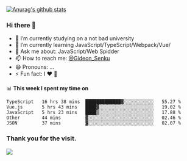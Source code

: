 [![Anurag's github stats](https://github-readme-stats.vercel.app/api?username=gideonsenku)](https://github.com/anuraghazra/github-readme-stats)
### Hi there 👋
- 🔭 I’m currently studying on a not bad university 
- 🌱 I’m currently learning JavaScript/TypeScript/Webpack/Vue/
- 💬 Ask me about: JavaScript/Web Spidder 
- 📫 How to reach me: [@Gideon_Senku](https://t.me/Gideon_Senku)
- 😄 Pronouns: ...
- ⚡ Fun fact: I ❤️ 🎵

📊 **This week I spent my time on**
<!--START_SECTION:waka-->
```text
TypeScript   16 hrs 38 mins  █████████████▓░░░░░░░░░░░   55.27 % 
Vue.js       5 hrs 43 mins   ████▓░░░░░░░░░░░░░░░░░░░░   19.02 % 
JavaScript   5 hrs 23 mins   ████▒░░░░░░░░░░░░░░░░░░░░   17.88 % 
Other        44 mins         ▓░░░░░░░░░░░░░░░░░░░░░░░░   02.46 % 
JSON         37 mins         ▓░░░░░░░░░░░░░░░░░░░░░░░░   02.07 % 
```
<!--END_SECTION:waka-->


### Thank you for the visit.
![](http://profile-counter.glitch.me/gideonsenku/count.svg)
<!--
**GideonSenku/GideonSenku** is a ✨ _special_ ✨ repository because its `README.md` (this file) appears on your GitHub profile.

Here are some ideas to get you started:

- 🔭 I’m currently working on ...
- 🌱 I’m currently learning ...
- 👯 I’m looking to collaborate on ...
- 🤔 I’m looking for help with ...
- 💬 Ask me about ...
- 📫 How to reach me: ...
- 😄 Pronouns: ...
- ⚡ Fun fact: ...
-->
